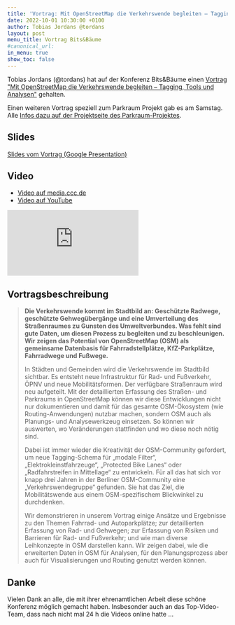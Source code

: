 ```yaml
---
title: 'Vortrag: Mit OpenStreetMap die Verkehrswende begleiten – Tagging, Tools und Analysen'
date: 2022-10-01 10:30:00 +0100
author: Tobias Jordans @tordans
layout: post
menu_title: Vortrag Bits&Bäume
#canonical_url:
in_menu: true
show_toc: false
---
```


Tobias Jordans (@tordans) hat auf der Konferenz Bits&Bäume einen [Vortrag "Mit OpenStreetMap die Verkehrswende begleiten – Tagging, Tools und Analysen"](https://fahrplan22.bits-und-baeume.org/bitsundbaeume/talk/8WFNPK/) gehalten.

Einen weiteren Vortrag speziell zum Parkraum Projekt gab es am Samstag. Alle [Infos dazu auf der Projektseite des Parkraum-Projektes](https://parkraum.osm-verkehrswende.org/posts/2022-10-01-bits-baume-vortrag).

## Slides

[Slides vom Vortrag (Google Presentation)](https://docs.google.com/presentation/d/1Qs99tKNtUpjwgFZm-bfvWZdgcFv40ZCDvpOyheag3H4/edit)

## Video

* [Video auf media.ccc.de](https://media.ccc.de/v/bitsundbaeume-20657-mit-openstreetmap-die-verkehrswende-begleiten-tagging-tools-und-analysen)
* [Video auf YouTube](https://www.youtube.com/watch?v=EQh3yuJt68A)

<iframe class="w-full aspect-video mt-10" src="https://media.ccc.de/v/bitsundbaeume-20657-mit-openstreetmap-die-verkehrswende-begleiten-tagging-tools-und-analysen/oembed" frameborder="0" allowfullscreen></iframe>

## Vortragsbeschreibung

> **Die Verkehrswende kommt im Stadtbild an: Geschützte Radwege, geschützte Gehwegübergänge und eine Umverteilung des Straßenraumes zu Gunsten des Umweltverbundes. Was fehlt sind gute Daten, um diesen Prozess zu begleiten und zu beschleunigen. Wir zeigen das Potential von OpenStreetMap (OSM) als gemeinsame Datenbasis für Fahrradstellplätze, KfZ-Parkplätze, Fahrradwege und Fußwege.**
>
> In Städten und Gemeinden wird die Verkehrswende im Stadtbild sichtbar. Es entsteht neue Infrastruktur für Rad- und Fußverkehr, ÖPNV und neue Mobilitätsformen. Der verfügbare Straßenraum wird neu aufgeteilt. Mit der detaillierten Erfassung des Straßen- und Parkraums in OpenStreetMap können wir diese Entwicklungen nicht nur dokumentieren und damit für das gesamte OSM-Ökosystem (wie Routing-Anwendungen) nutzbar machen, sondern OSM auch als Planungs- und Analysewerkzeug einsetzen. So können wir auswerten, wo Veränderungen stattfinden und wo diese noch nötig sind.
>
> Dabei ist immer wieder die Kreativität der OSM-Community gefordert, um neue Tagging-Schema für „modale Filter“, „Elektrokleinstfahrzeuge“, „Protected Bike Lanes“ oder „Radfahrstreifen in Mittellage“ zu entwickeln. Für all das hat sich vor knapp drei Jahren in der Berliner OSM-Community eine „Verkehrswendegruppe“ gefunden. Sie hat das Ziel, die Mobilitätswende aus einem OSM-spezifischem Blickwinkel zu durchdenken.
>
> Wir demonstrieren in unserem Vortrag einige Ansätze und Ergebnisse zu den Themen Fahrrad- und Autoparkplätze; zur detaillierten Erfassung von Rad- und Gehwegen; zur Erfassung von Risiken und Barrieren für Rad- und Fußverkehr; und wie man diverse Leihkonzepte in OSM darstellen kann. Wir zeigen dabei, wie die erweiterten Daten in OSM für Analysen, für den Planungsprozess aber auch für Visualisierungen und Routing genutzt werden können.

## Danke

Vielen Dank an alle, die mit ihrer ehrenamtlichen Arbeit diese schöne Konferenz möglich gemacht haben. Insbesonder auch an das Top-Video-Team, dass nach nicht mal 24 h die Videos online hatte …
